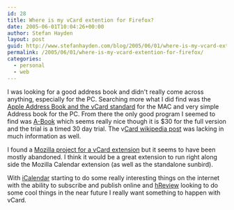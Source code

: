 ```yaml
---
id: 28
title: Where is my vCard extention for Firefox?
date: 2005-06-01T10:04:26+00:00
author: Stefan Hayden
layout: post
guid: http://www.stefanhayden.com/blog/2005/06/01/where-is-my-vcard-extention-for-firefox/
permalink: /2005/06/01/where-is-my-vcard-extention-for-firefox/
categories:
  - personal
  - web
---
```

I was looking for a good address book and didn't really come across anything, especially for the PC. Searching more what I did find was the <a href="http://www.apple.com/macosx/features/addressbook/">Apple Address Book and the vCard standard</a> for the MAC and very simple Address book for the PC. From there the only good program I seemed to find was <a href="http://www.xeletrix.com/abook/">A-Book</a> which seems really nice though it is $30 for the full version and the trial is a timed 30 day trial. The v<a href="http://en.wikipedia.org/wiki/VCard">Card wikipedia post</a> was lacking in much information as well.

I found a <a href="http://vcard.mozdev.org/index.html">Mozilla project for a vCard extension</a> but it seems to have been mostly abandoned. I think it would be a great extension to run right along side the Mozilla Calendar extension (as well as the standalone sunbird).

With <a href="http://www.w3.org/2000/01/foo.html">iCalendar</a> starting to do some really interesting things on the internet with the ability to subscribe and publish online and <a href="http://developers.technorati.com/wiki/hReview">hReview</a> looking to do some cool things in the near future I really want something to happen with vCard. 
